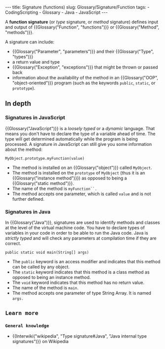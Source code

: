 --- title: Signature (functions) slug: Glossary/Signature/Function tags: - CodingScripting - Glossary - Java - JavaScript ---

A **function signature** (or *type* signature, or *method* signature) defines input and output of {{Glossary("Function", "functions")}} or {{Glossary("Method", "methods")}}.

A signature can include:

-   {{Glossary("Parameter", "parameters")}} and their {{Glossary("Type", "types")}}
-   a return value and type
-   {{Glossary("Exception", "exceptions")}} that might be thrown or passed back
-   information about the availability of the method in an {{Glossary("OOP", "object-oriented")}} program (such as the keywords `public`, `static`, or `prototype`).

In depth
--------

### Signatures in JavaScript

{{Glossary("JavaScript")}} is a *loosely typed* or a *dynamic* language. That means you don't have to declare the type of a variable ahead of time. The type will get determined automatically while the program is being processed. A signature in JavaScript can still give you some information about the method:

    MyObject.prototype.myFunction(value)

-   The method is installed on an {{Glossary("object")}} called `MyObject`.
-   The method is installed on the `prototype` of `MyObject` (thus it is an {{Glossary("instance method")}}) as opposed to being a {{Glossary("static method")}}.
-   The name of the method is `myFunction``.`
-   The method accepts one parameter, which is called `value` and is not further defined.

### Signatures in Java

In {{Glossary("Java")}}, signatures are used to identify methods and classes at the level of the virtual machine code. You have to declare types of variables in your code in order to be able to run the Java code. Java is *strictly typed* and will check any parameters at compilation time if they are correct.

    public static void main(String[] args)

-   The `public` keyword is an access modifier and indicates that this method can be called by any object.
-   The `static` keyword indicates that this method is a class method as opposed to being an instance method.
-   The `void` keyword indicates that this method has no return value.
-   The name of the method is `main`.
-   The method accepts one parameter of type String Array. It is named `args.`

`Learn more`
------------

### `General knowledge`

-   {{Interwiki("wikipedia", "Type signature\#Java", "Java internal type signatures")}} on Wikipedia
